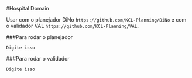 #Hospital Domain

Usar com o planejador DiNo `https://github.com/KCL-Planning/DiNo` e com o validador VAL `https://github.com/KCL-Planning/VAL`.

###Para rodar o planejador 

```
Digite isso
```

###Para rodar o validador

```
Digite isso
```